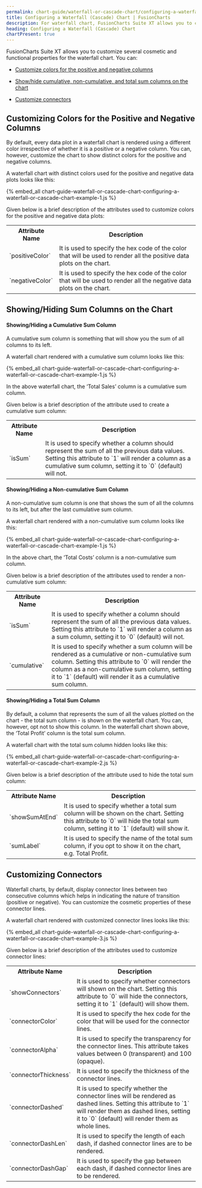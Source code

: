 ```yaml
---
permalink: chart-guide/waterfall-or-cascade-chart/configuring-a-waterfall-or-cascade-chart.html
title: Configuring a Waterfall (Cascade) Chart | FusionCharts
description: For waterfall chart, FusionCharts Suite XT allows you to customize color for the positive and negative columns on the charts
heading: Configuring a Waterfall (Cascade) Chart
chartPresent: true
---
```


FusionCharts Suite XT allows you to customize several cosmetic and functional properties for the waterfall chart. You can:

* <a href="{{ site.baseurl }}chart-guide/waterfall-or-cascade-chart/configuring-a-waterfall-or-cascade-chart.html#customizing-colors-for-the-positive-and-negative-columns">Customize colors for the positive and negative columns</a>

* <a href="{{ site.baseurl }}chart-guide/waterfall-or-cascade-chart/configuring-a-waterfall-or-cascade-chart.html#showinghiding-sum-columns-on-the-chart">Show/hide cumulative, non-cumulative, and total sum columns on the chart</a>

* <a href="{{ site.baseurl }}chart-guide/waterfall-or-cascade-chart/configuring-a-waterfall-or-cascade-chart.html#customizing-connectors">Customize connectors</a>

## Customizing Colors for the Positive and Negative Columns

By default, every data plot in a waterfall chart is rendered using a different color irrespective of whether it is a positive or a negative column. You can, however, customize the chart to show distinct colors for the positive and negative columns.

A waterfall chart with distinct colors used for the positive and negative data plots looks like this:

{% embed_all chart-guide-waterfall-or-cascade-chart-configuring-a-waterfall-or-cascade-chart-example-1.js %}

Given below is a brief description of the attributes used to customize colors for the positive and negative data plots:

<table>
  <tr>
    <th>Attribute Name</th>
    <th>Description</th>
  </tr>
  <tr>
    <td>`positiveColor`</td>
    <td>It is used to specify the hex code of the color that will be used to render all the positive data plots on the chart.</td>
  </tr>
  <tr>
    <td>`negativeColor`</td>
    <td>It is used to specify the hex code of the color that will be used to render all the negative data plots on the chart.</td>
  </tr>
</table>


## Showing/Hiding Sum Columns on the Chart

#### Showing/Hiding a Cumulative Sum Column

A cumulative sum column is something that will show you the sum of all columns to its left.

A waterfall chart rendered with a cumulative sum column looks like this:

{% embed_all chart-guide-waterfall-or-cascade-chart-configuring-a-waterfall-or-cascade-chart-example-1.js %}

In the above waterfall chart, the ‘Total Sales’ column is a cumulative sum column.

Given below is a brief description of the attribute used to create a cumulative sum column:

<table>
  <tr>
    <th>Attribute Name</th>
    <th>Description</th>
  </tr>
  <tr>
    <td>`isSum`</td>
    <td>It is used to specify whether a column should represent the sum of all the previous data values. Setting this attribute to `1` will render a column as a cumulative sum column, setting it to `0` (default) will not.</td>
  </tr>
</table>


#### Showing/Hiding a Non-cumulative Sum Column

A non-cumulative sum column is one that shows the sum of all the columns to its left, but after the last cumulative sum column.

A waterfall chart rendered with a non-cumulative sum column looks like this:

{% embed_all chart-guide-waterfall-or-cascade-chart-configuring-a-waterfall-or-cascade-chart-example-1.js %}

In the above chart, the ‘Total Costs’ column is a non-cumulative sum column.

Given below is a brief description of the attributes used to render a non-cumulative sum column:

<table>
  <tr>
    <th>Attribute Name</th>
    <th>Description</th>
  </tr>
  <tr>
    <td>`isSum`</td>
    <td>It is used to specify whether a column should represent the sum of all the previous data values. Setting this attribute to `1` will render a column as a sum column, setting it to `0` (default) will not.</td>
  </tr>
  <tr>
    <td>`cumulative`</td>
    <td>It is used to specify whether a sum column will be rendered as a cumulative or non-cumulative sum column. Setting this attribute to `0` will render the column as a non-cumulative sum column, setting it to `1` (default) will render it as a cumulative sum column.</td>
  </tr>
</table>


#### Showing/Hiding a Total Sum Column

By default, a column that represents the sum of all the values plotted on the chart - the total sum column - is shown on the waterfall chart. You can, however, opt not to show this column. In the waterfall chart shown above, the ‘Total Profit’ column is the total sum column.

A waterfall chart with the total sum column hidden looks like this:

{% embed_all chart-guide-waterfall-or-cascade-chart-configuring-a-waterfall-or-cascade-chart-example-2.js %}

Given below is a brief description of the attribute used to hide the total sum column:

<table>
  <tr>
    <th>Attribute Name</th>
    <th>Description</th>
  </tr>
  <tr>
    <td>`showSumAtEnd`</td>
    <td>It is used to specify whether a total sum column will be shown on the chart. Setting this attribute to `0` will hide the total sum column, setting it to `1` (default) will show it.</td>
  </tr>
  <tr>
    <td>`sumLabel`</td>
    <td>It is used to specify the name of the total sum column, if you opt to show it on the chart, e.g. Total Profit.</td>
  </tr>
</table>


## Customizing Connectors

Waterfall charts, by default, display connector lines between two consecutive columns which helps in indicating the nature of transition (positive or negative). You can customize the cosmetic properties of these connector lines.

A waterfall chart rendered with customized connector lines looks like this:

{% embed_all chart-guide-waterfall-or-cascade-chart-configuring-a-waterfall-or-cascade-chart-example-3.js %}

Given below is a brief description of the attributes used to customize connector lines:

<table>
  <tr>
    <th>Attribute Name</th>
    <th>Description</th>
  </tr>
  <tr>
    <td>`showConnectors`</td>
    <td>It is used to specify whether connectors will shown on the chart. Setting this attribute to `0` will hide the connectors, setting it to `1` (default) will show them.</td>
  </tr>
  <tr>
    <td>`connectorColor`</td>
    <td>It is used to specify the hex code for the color that will be used for the connector lines.</td>
  </tr>
  <tr>
    <td>`connectorAlpha`</td>
    <td>It is used to specify the transparency for the connector lines. This attribute takes values between 0 (transparent) and 100 (opaque).</td>
  </tr>
  <tr>
    <td>`connectorThickness`</td>
    <td>It is used to specify the thickness of the connector lines.</td>
  </tr>
  <tr>
    <td>`connectorDashed`</td>
    <td>It is used to specify whether the connector lines will be rendered as dashed lines. Setting this attribute to `1` will render them as dashed lines, setting it to `0` (default) will render them as whole lines.</td>
  </tr>
  <tr>
    <td>`connectorDashLen`</td>
    <td>It is used to specify the length of each dash, if dashed connector lines are to be rendered.</td>
  </tr>
  <tr>
    <td>`connectorDashGap`</td>
    <td>It is used to specify the gap between each dash, if dashed connector lines are to be rendered.</td>
  </tr>
</table>